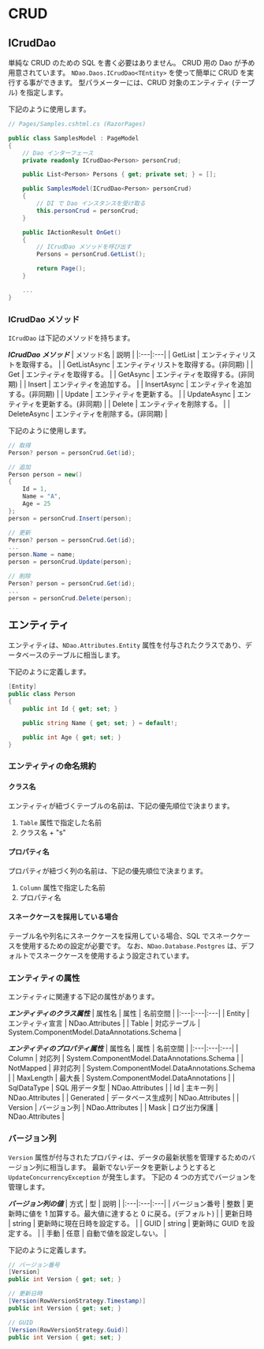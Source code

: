 # CRUD


## ICrudDao

単純な CRUD のための SQL を書く必要はありません。
CRUD 用の Dao が予め用意されています。
`NDao.Daos.ICrudDao<TEntity>` を使って簡単に CRUD を実行する事ができます。
型パラメーターには、CRUD 対象のエンティティ (テーブル) を指定します。

下記のように使用します。

```csharp
// Pages/Samples.cshtml.cs (RazorPages)

public class SamplesModel : PageModel
{
	// Dao インターフェース
	private readonly ICrudDao<Person> personCrud;

	public List<Person> Persons { get; private set; } = [];

    public SamplesModel(ICrudDao<Person> personCrud)
	{
		// DI で Dao インスタンスを受け取る
		this.personCrud = personCrud;
	}

	public IActionResult OnGet()
	{
		// ICrudDao メソッドを呼び出す
		Persons = personCrud.GetList();

		return Page();
	}

	...
}
```


### ICrudDao メソッド

`ICrudDao` は下記のメソッドを持ちます。

***ICrudDao メソッド***
| メソッド名 | 説明 |
|:---|:---|
| GetList | エンティティリストを取得する。 |
| GetListAsync | エンティティリストを取得する。(非同期) |
| Get | エンティティを取得する。 |
| GetAsync | エンティティを取得する。(非同期) |
| Insert | エンティティを追加する。 |
| InsertAsync | エンティティを追加する。(非同期) |
| Update | エンティティを更新する。 | 
| UpdateAsync | エンティティを更新する。(非同期) | 
| Delete | エンティティを削除する。 |
| DeleteAsync | エンティティを削除する。(非同期) |

下記のように使用します。

```csharp
// 取得
Person? person = personCrud.Get(id);
```

```csharp
// 追加
Person person = new()
{
	Id = 1,
	Name = "A",
	Age = 25
};
person = personCrud.Insert(person);
```

```csharp
// 更新
Person? person = personCrud.Get(id);
...
person.Name = name;
person = personCrud.Update(person);
```

```csharp
// 削除
Person? person = personCrud.Get(id);
...
person = personCrud.Delete(person);
```


## エンティティ

エンティティは、`NDao.Attributes.Entity` 属性を付与されたクラスであり、データベースのテーブルに相当します。

下記のように定義します。

```csharp
[Entity]
public class Person
{
	public int Id { get; set; }

	public string Name { get; set; } = default!;

	public int Age { get; set; }
}
```


### エンティティの命名規約

#### クラス名

エンティティが紐づくテーブルの名前は、下記の優先順位で決まります。

1. `Table` 属性で指定した名前
2. クラス名 + "s"

#### プロパティ名

プロパティが紐づく列の名前は、下記の優先順位で決まります。

1. `Column` 属性で指定した名前
2. プロパティ名

#### スネークケースを採用している場合

テーブル名や列名にスネークケースを採用している場合、SQL でスネークケースを使用するための設定が必要です。
なお、`NDao.Database.Postgres` は、デフォルトでスネークケースを使用するよう設定されています。


### エンティティの属性

エンティティに関連する下記の属性があります。

***エンティティのクラス属性***
| 属性名 | 属性 | 名前空間 |
|:---|:---|:---|
| Entity | エンティティ宣言 | NDao.Attributes |
| Table | 対応テーブル | System.ComponentModel.DataAnnotations.Schema |

***エンティティのプロパティ属性***
| 属性名 | 属性 | 名前空間 |
|:---|:---|:---|
| Column | 対応列 | System.ComponentModel.DataAnnotations.Schema |
| NotMapped | 非対応列 | System.ComponentModel.DataAnnotations.Schema |
| MaxLength | 最大長 | System.ComponentModel.DataAnnotations |
| SqlDataType | SQL 用データ型 | NDao.Attributes |
| Id | 主キー列 | NDao.Attributes |
| Generated | データベース生成列 | NDao.Attributes |
| Version | バージョン列 | NDao.Attributes |
| Mask | ログ出力保護 | NDao.Attributes |


### バージョン列

`Version` 属性が付与されたプロパティは、データの最新状態を管理するためのバージョン列に相当します。
最新でないデータを更新しようとすると `UpdateConcurrencyException` が発生します。
下記の 4 つの方式でバージョンを管理します。

***バージョン列の値***
| 方式 | 型 | 説明 |
|:---|:---|:---|
| バージョン番号 | 整数 | 更新時に値を 1 加算する。最大値に達すると 0 に戻る。(デフォルト) |
| 更新日時 | string | 更新時に現在日時を設定する。 |
| GUID | string | 更新時に GUID を設定する。 |
| 手動 | 任意 | 自動で値を設定しない。 |

下記のように定義します。

```csharp
// バージョン番号
[Version]
public int Version { get; set; }
```

```csharp
// 更新日時
[Version(RowVersionStrategy.Timestamp)]
public int Version { get; set; }
```

```csharp
// GUID
[Version(RowVersionStrategy.Guid)]
public int Version { get; set; }
```
